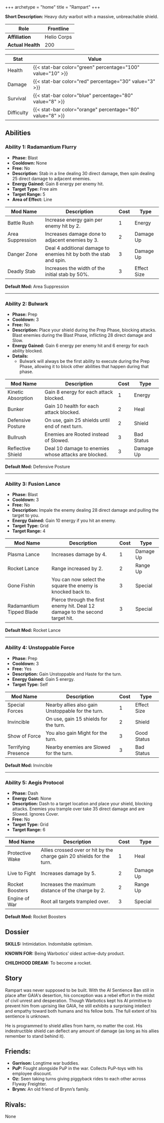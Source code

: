 +++
archetype = "home"
title = "Rampart"
+++

**Short Description:** Heavy duty warbot with a massive, unbreachable shield.

| **Role**          | Frontline   |
| ----------------- | ----------- |
| **Affiliation**   | Helio Corps |
| **Actual Health** | 200         |

| **Stat**   | **Value**                                                  |
| ---------- | ---------------------------------------------------------- |
| Health     | {{< stat-bar color="green" percentage="100" value="10" >}} |
| Damage     | {{< stat-bar color="red" percentage="30" value="3" >}}     |
| Survival   | {{< stat-bar color="blue" percentage="80" value="8" >}}    |
| Difficulty | {{< stat-bar color="orange" percentage="80" value="8" >}}  |

## Abilities

### Ability 1: Radamantium Flurry

- **Phase:** Blast
- **Cooldown:** None
- **Free:** No
- **Description:** Stab in a line dealing 30 direct damage, then spin dealing 25 direct damage to adjacent enemies.
- **Energy Gained:** Gain 8 energy per enemy hit.
- **Target Type:** Free aim
- **Target Range:** 5
- **Area of Effect:** Line

| **Mod Name**     | **Description**                                                    | **Cost** | **Type**    |
| ---------------- | ------------------------------------------------------------------ | -------- | ----------- |
| Battle Rush      | Increase energy gain per enemy hit by 2.                           | 1        | Energy      |
| Area Suppression | Increases damage done to adjacent enemies by 3.                    | 2        | Damage Up   |
| Danger Zone      | Deal 4 additional damage to enemies hit by both the stab and spin. | 3        | Damage Up   |
| Deadly Stab      | Increases the width of the initial stab by 50%.                    | 3        | Effect Size |

**Default Mod:** Area Suppression

---

### Ability 2: Bulwark

- **Phase:** Prep
- **Cooldown:** 3
- **Free:** No
- **Description:** Place your shield during the Prep Phase, blocking attacks. Blast enemies during the Blast Phase, inflicting 28 direct damage and Slow.
- **Energy Gained:** Gain 6 energy per enemy hit and 6 energy for each ability blocked.
- **Details:**
  - Bulwark will always be the first ability to execute during the Prep Phase, allowing it to block other abilities that happen during that phase.

| **Mod Name**       | **Description**                                      | **Cost** | **Type**   |
| ------------------ | ---------------------------------------------------- | -------- | ---------- |
| Kinetic Absorption | Gain 8 energy for each attack blocked.               | 1        | Energy     |
| Bunker             | Gain 10 health for each attack blocked.              | 2        | Heal       |
| Defensive Posture  | On use, gain 25 shields until end of next turn.      | 2        | Shield     |
| Bullrush           | Enemies are Rooted instead of Slowed.                | 3        | Bad Status |
| Reflective Shield  | Deal 10 damage to enemies whose attacks are blocked. | 3        | Damage Up  |

**Default Mod:** Defensive Posture

---

### Ability 3: Fusion Lance

- **Phase:** Blast
- **Cooldown:** 3
- **Free:** No
- **Description:** Impale the enemy dealing 28 direct damage and pulling the target to you.
- **Energy Gained:** Gain 10 energy if you hit an enemy.
- **Target Type:** Grid
- **Target Range:** 4

| **Mod Name**             | **Description**                                                              | **Cost** | **Type**  |
| ------------------------ | ---------------------------------------------------------------------------- | -------- | --------- |
| Plasma Lance             | Increases damage by 4.                                                       | 1        | Damage Up |
| Rocket Lance             | Range increased by 2.                                                        | 2        | Range Up  |
| Gone Fishin              | You can now select the square the enemy is knocked back to.                  | 3        | Special   |
| Radamantium Tipped Blade | Pierce through the first enemy hit. Deal 12 damage to the second target hit. | 3        | Special   |

**Default Mod:** Rocket Lance

---

### Ability 4: Unstoppable Force

- **Phase:** Prep
- **Cooldown:** 3
- **Free:** Yes
- **Description:** Gain Unstoppable and Haste for the turn.
- **Energy Gained:** Gain 5 energy.
- **Target Type:** Self

| **Mod Name**        | **Description**                                   | **Cost** | **Type**    |
| ------------------- | ------------------------------------------------- | -------- | ----------- |
| Special Forces      | Nearby allies also gain Unstoppable for the turn. | 1        | Effect Size |
| Invincible          | On use, gain 15 shields for the turn.             | 2        | Shield      |
| Show of Force       | You also gain Might for the turn.                 | 3        | Good Status |
| Terrifying Presence | Nearby enemies are Slowed for the turn.           | 3        | Bad Status  |

**Default Mod:** Invincible

---

### Ability 5: Aegis Protocol

- **Phase:** Dash
- **Energy Cost:** None
- **Description:** Dash to a target location and place your shield, blocking attacks. Enemies you trample over take 35 direct damage and are Slowed. Ignores Cover.
- **Free:** No
- **Target Type:** Grid
- **Target Range:** 6

| **Mod Name**    | **Description**                                                        | **Cost** | **Type**  |
| --------------- | ---------------------------------------------------------------------- | -------- | --------- |
| Protective Wake | Allies crossed over or hit by the charge gain 20 shields for the turn. | 1        | Heal      |
| Live to Fight   | Increases damage by 5.                                                 | 2        | Damage Up |
| Rocket Boosters | Increases the maximum distance of the charge by 2.                     | 2        | Range Up  |
| Engine of War   | Root all targets trampled over.                                        | 3        | Special   |

**Default Mod:** Rocket Boosters

## Dossier

**SKILLS:** Intimidation. Indomitable optimism.

**KNOWN FOR:** Being Warbotics’ oldest active-duty product.

**CHILDHOOD DREAM:** To become a rocket.

## Story

Rampart was never supposed to be built. With the AI Sentience Ban still in place after GAIA's desertion, his conception was a rebel effort in the midst of civil unrest and desperation. Though Warbotics kept his AI primitive to prevent him from uprising like GAIA, he still exhibits a surprising intellect and empathy toward both humans and his fellow bots. The full extent of his sentience is unknown.

He is programmed to shield allies from harm, no matter the cost. His indestructible shield can deflect any amount of damage (as long as his allies remember to stand behind it).

## Friends:

- **Garrison:** Longtime war buddies.
- **PuP:** Fought alongside PuP in the war. Collects PuP-toys with his employee discount.
- **Oz:** Seen taking turns giving piggyback rides to each other across Flyway Freighter.
- **Brynn:** An old friend of Brynn’s family.

## Rivals:

None
